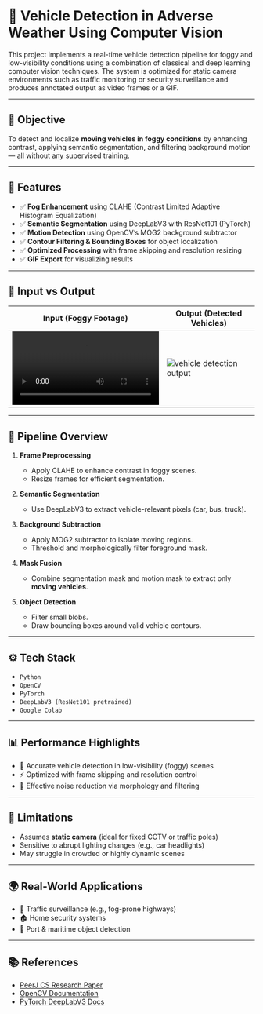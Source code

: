 # 🚗 Vehicle Detection in Adverse Weather Using Computer Vision

This project implements a real-time vehicle detection pipeline for foggy and low-visibility conditions using a combination of classical and deep learning computer vision techniques. The system is optimized for static camera environments such as traffic monitoring or security surveillance and produces annotated output as video frames or a GIF.

---

## 🎯 Objective

To detect and localize **moving vehicles in foggy conditions** by enhancing contrast, applying semantic segmentation, and filtering background motion — all without any supervised training.

---

## 📌 Features

- ✅ **Fog Enhancement** using CLAHE (Contrast Limited Adaptive Histogram Equalization)
- ✅ **Semantic Segmentation** using DeepLabV3 with ResNet101 (PyTorch)
- ✅ **Motion Detection** using OpenCV’s MOG2 background subtractor
- ✅ **Contour Filtering & Bounding Boxes** for object localization
- ✅ **Optimized Processing** with frame skipping and resolution resizing
- ✅ **GIF Export** for visualizing results

---

## 📸 Input vs Output

| Input (Foggy Footage) | Output (Detected Vehicles) |
|------------------------|----------------------------|
| ![vehicles in fog input](https://raw.github.com/VedikaSawant/vehicle-detection-bad-weather-cv/blob/main/media/vehicles%20in%20fog%20input.mp4) | ![vehicle detection output](https://github.com/VedikaSawant/vehicle-detection-bad-weather-cv/blob/main/media/vehicle%20detection%20output.gif)      |

---

## 🧠 Pipeline Overview

1. **Frame Preprocessing**
   - Apply CLAHE to enhance contrast in foggy scenes.
   - Resize frames for efficient segmentation.

2. **Semantic Segmentation**
   - Use DeepLabV3 to extract vehicle-relevant pixels (car, bus, truck).

3. **Background Subtraction**
   - Apply MOG2 subtractor to isolate moving regions.
   - Threshold and morphologically filter foreground mask.

4. **Mask Fusion**
   - Combine segmentation mask and motion mask to extract only **moving vehicles**.

5. **Object Detection**
   - Filter small blobs.
   - Draw bounding boxes around valid vehicle contours.

---

## ⚙️ Tech Stack

- `Python`
- `OpenCV`
- `PyTorch`
- `DeepLabV3 (ResNet101 pretrained)`
- `Google Colab`

---

## 📊 Performance Highlights

- 🚗 Accurate vehicle detection in low-visibility (foggy) scenes
- ⚡ Optimized with frame skipping and resolution control
- 🧹 Effective noise reduction via morphology and filtering

---

## 🧪 Limitations

- Assumes **static camera** (ideal for fixed CCTV or traffic poles)
- Sensitive to abrupt lighting changes (e.g., car headlights)
- May struggle in crowded or highly dynamic scenes

---

## 🌍 Real-World Applications

- 🚦 Traffic surveillance (e.g., fog-prone highways)
- 🏠 Home security systems
- 🚢 Port & maritime object detection

---

## 📚 References

- [PeerJ CS Research Paper](https://peerj.com/articles/cs-962/)
- [OpenCV Documentation](https://docs.opencv.org/)
- [PyTorch DeepLabV3 Docs](https://pytorch.org/vision/stable/models.html#semantic-segmentation)
